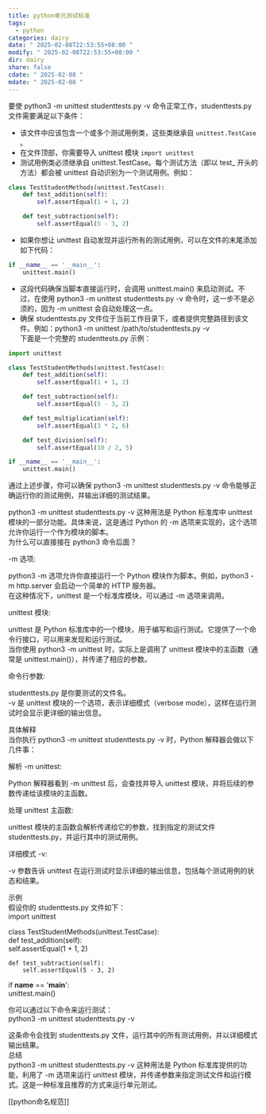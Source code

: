 ```yaml
---
title: python单元测试标准
tags:
  - python
categories: dairy
date: " 2025-02-08T22:53:55+08:00 "
modify: " 2025-02-08T22:53:55+08:00 "
dir: dairy
share: false
cdate: " 2025-02-08 "
mdate: " 2025-02-08 "
---
```


要使 python3 -m unittest studenttests.py -v 命令正常工作，studenttests.py 文件需要满足以下条件：

- 该文件中应该包含一个或多个测试用例类，这些类继承自 `unittest.TestCase` 。
- 在文件顶部，你需要导入 unittest 模块 `import unittest`
- 测试用例类必须继承自 unittest.TestCase。每个测试方法（即以 test_ 开头的方法）都会被 unittest 自动识别为一个测试用例。例如：

```python
class TestStudentMethods(unittest.TestCase):
    def test_addition(self):
        self.assertEqual(1 + 1, 2)

    def test_subtraction(self):
        self.assertEqual(5 - 3, 2)
```

- 如果你想让 unittest 自动发现并运行所有的测试用例，可以在文件的末尾添加如下代码：

```python
if __name__ == '__main__':
    unittest.main()
```

- 这段代码确保当脚本直接运行时，会调用 unittest.main() 来启动测试。不过，在使用 python3 -m unittest studenttests.py -v 命令时，这一步不是必须的，因为 -m unittest 会自动处理这一点。
- 确保 studenttests.py 文件位于当前工作目录下，或者提供完整路径到该文件。例如：python3 -m unittest /path/to/studenttests.py -v  
下面是一个完整的 studenttests.py 示例：

```python
import unittest

class TestStudentMethods(unittest.TestCase):
    def test_addition(self):
        self.assertEqual(1 + 1, 2)

    def test_subtraction(self):
        self.assertEqual(5 - 3, 2)

    def test_multiplication(self):
        self.assertEqual(3 * 2, 6)

    def test_division(self):
        self.assertEqual(10 / 2, 5)

if __name__ == '__main__':
    unittest.main()
```

通过上述步骤，你可以确保 python3 -m unittest studenttests.py -v 命令能够正确运行你的测试用例，并输出详细的测试结果。

python3 -m unittest studenttests.py -v 这种用法是 Python 标准库中 unittest 模块的一部分功能。具体来说，这是通过 Python 的 -m 选项来实现的，这个选项允许你运行一个作为模块的脚本。  
为什么可以直接接在 python3 命令后面？

-m 选项:

python3 -m 选项允许你直接运行一个 Python 模块作为脚本。例如，python3 -m http.server 会启动一个简单的 HTTP 服务器。  
在这种情况下，unittest 是一个标准库模块，可以通过 -m 选项来调用。

unittest 模块:

unittest 是 Python 标准库中的一个模块，用于编写和运行测试。它提供了一个命令行接口，可以用来发现和运行测试。  
当你使用 python3 -m unittest 时，实际上是调用了 unittest 模块中的主函数（通常是 unittest.main()），并传递了相应的参数。

命令行参数:

studenttests.py 是你要测试的文件名。  
-v 是 unittest 模块的一个选项，表示详细模式（verbose mode），这样在运行测试时会显示更详细的输出信息。

具体解释  
当你执行 python3 -m unittest studenttests.py -v 时，Python 解释器会做以下几件事：

解析 -m unittest:

Python 解释器看到 -m unittest 后，会查找并导入 unittest 模块，并将后续的参数传递给该模块的主函数。

处理 unittest 主函数:

unittest 模块的主函数会解析传递给它的参数，找到指定的测试文件 studenttests.py，并运行其中的测试用例。

详细模式 -v:

-v 参数告诉 unittest 在运行测试时显示详细的输出信息，包括每个测试用例的状态和结果。

示例  
假设你的 studenttests.py 文件如下：  
import unittest

class TestStudentMethods(unittest.TestCase):  
    def test_addition(self):  
        self.assertEqual(1 + 1, 2)

    def test_subtraction(self):
        self.assertEqual(5 - 3, 2)

if **name** == '**main**':  
    unittest.main()

你可以通过以下命令来运行测试：  
python3 -m unittest studenttests.py -v

这条命令会找到 studenttests.py 文件，运行其中的所有测试用例，并以详细模式输出结果。  
总结  
python3 -m unittest studenttests.py -v 这种用法是 Python 标准库提供的功能，利用了 -m 选项来运行 unittest 模块，并传递参数来指定测试文件和运行模式。这是一种标准且推荐的方式来运行单元测试。

[[python命名规范]]

